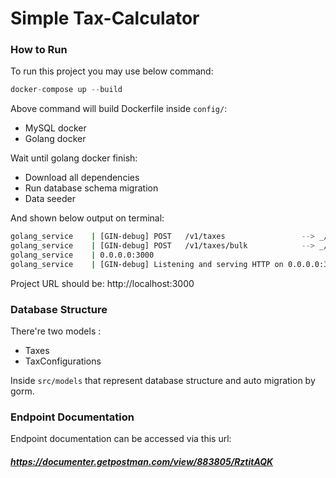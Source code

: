 # Simple Tax-Calculator

### How to Run
To run this project you may use below command:
```php
docker-compose up --build
```

Above command will build Dockerfile inside `config/`:
- MySQL docker
- Golang docker

Wait until golang docker finish: 
- Download all dependencies 
- Run database schema migration 
- Data seeder

And shown below output on terminal:

```bash 
golang_service    | [GIN-debug] POST   /v1/taxes                 --> _/my_app/controllers.(*V1TaxesController).CalculateTax-fm (4 handlers)
golang_service    | [GIN-debug] POST   /v1/taxes/bulk            --> _/my_app/controllers.(*V1TaxesController).CalculateTaxBulk-fm (4 handlers)
golang_service    | 0.0.0.0:3000
golang_service    | [GIN-debug] Listening and serving HTTP on 0.0.0.0:3000
```

Project URL should be: http://localhost:3000

### Database Structure

There're two models :
- Taxes
- TaxConfigurations

Inside `src/models` that represent database structure and auto migration by gorm.

### Endpoint Documentation

Endpoint documentation can be accessed via this url:
##### https://documenter.getpostman.com/view/883805/RztitAQK

